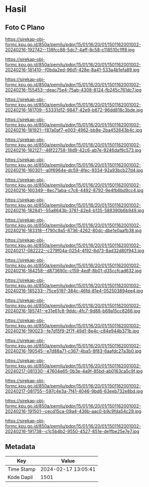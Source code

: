 # Hasil

## Foto C Plano

https://sirekap-obj-formc.kpu.go.id/850a/pemilu/pdpr/15/01/16/20/01/1501162001002-20240216-192742--138fcc88-5dc7-4aff-8c58-c118510c1ff8.jpg

https://sirekap-obj-formc.kpu.go.id/850a/pemilu/pdpr/15/01/16/20/01/1501162001002-20240216-181410--f0bda2ed-96d1-428e-8a41-533a4b1efa89.jpg

https://sirekap-obj-formc.kpu.go.id/850a/pemilu/pdpr/15/01/16/20/01/1501162001002-20240216-155453--deac75e4-75ab-4308-8124-fb245c761dc7.jpg

https://sirekap-obj-formc.kpu.go.id/850a/pemilu/pdpr/15/01/16/20/01/1501162001002-20240216-181709--53331d12-9847-42e9-b672-96dd818c3bde.jpg

https://sirekap-obj-formc.kpu.go.id/850a/pemilu/pdpr/15/01/16/20/01/1501162001002-20240216-181921--f87a0af7-e003-4962-bb8e-2ba452643b4c.jpg

https://sirekap-obj-formc.kpu.go.id/850a/pemilu/pdpr/15/01/16/20/01/1501162001002-20240216-182127--46f22758-18d9-42c6-ab7e-9246daf9c573.jpg

https://sirekap-obj-formc.kpu.go.id/850a/pemilu/pdpr/15/01/16/20/01/1501162001002-20240216-160301--a0f6964e-dc59-4fec-9334-92a93bcb27d4.jpg

https://sirekap-obj-formc.kpu.go.id/850a/pemilu/pdpr/15/01/16/20/01/1501162001002-20240216-160349--8ec71aba-c7c6-4492-8792-9e4fb6bd9cc4.jpg

https://sirekap-obj-formc.kpu.go.id/850a/pemilu/pdpr/15/01/16/20/01/1501162001002-20240216-182841--55a8643b-3761-42e4-b135-588390b6b949.jpg

https://sirekap-obj-formc.kpu.go.id/850a/pemilu/pdpr/15/01/16/20/01/1501162001002-20240216-183318--f790c9a5-8736-4262-80dc-dbe1e0aafb38.jpg

https://sirekap-obj-formc.kpu.go.id/850a/pemilu/pdpr/15/01/16/20/01/1501162001002-20240217-082222--c279f04a-0254-4f92-8d73-8ad32d80f943.jpg

https://sirekap-obj-formc.kpu.go.id/850a/pemilu/pdpr/15/01/16/20/01/1501162001002-20240216-184258--d873690c-c159-4edf-8b01-d35ccfcad632.jpg

https://sirekap-obj-formc.kpu.go.id/850a/pemilu/pdpr/15/01/16/20/01/1501162001002-20240216-185233--75ce5197-384c-46fd-81e4-052503894ee4.jpg

https://sirekap-obj-formc.kpu.go.id/850a/pemilu/pdpr/15/01/16/20/01/1501162001002-20240216-185741--e31e61c8-9ddc-4fc7-9d88-b69a15cc8266.jpg

https://sirekap-obj-formc.kpu.go.id/850a/pemilu/pdpr/15/01/16/20/01/1501162001002-20240216-190023--fe7d15f9-2f7f-49d1-8e4c-c84e944b371b.jpg

https://sirekap-obj-formc.kpu.go.id/850a/pemilu/pdpr/15/01/16/20/01/1501162001002-20240216-190545--e7d88a71-c367-4ba5-8f83-6aafdc27a3b0.jpg

https://sirekap-obj-formc.kpu.go.id/850a/pemilu/pdpr/15/01/16/20/01/1501162001002-20240217-081330--47604e65-0b3e-4a9f-85bd-ab0163ca5c9f.jpg

https://sirekap-obj-formc.kpu.go.id/850a/pemilu/pdpr/15/01/16/20/01/1501162001002-20240217-081755--597c4e3a-7f41-4046-9bd6-63eeb732e8bd.jpg

https://sirekap-obj-formc.kpu.go.id/850a/pemilu/pdpr/15/01/16/20/01/1501162001002-20240216-191501--cecd15ca-09a4-436b-aac0-b9c9fda54c29.jpg

https://sirekap-obj-formc.kpu.go.id/850a/pemilu/pdpr/15/01/16/20/01/1501162001002-20240216-191738--c1c5b4b2-9550-4527-851e-de1fbe25e7e7.jpg


## Metadata

| Key        | Value               |
| ---------- | ------------------- |
| Time Stamp | 2024-02-17 13:05:41 |
| Kode Dapil | 1501                |



